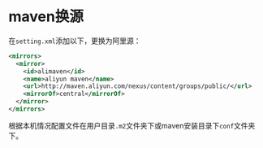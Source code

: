 # maven换源

在`setting.xml`添加以下，更换为阿里源：

```xml
<mirrors>
  <mirror>
    <id>alimaven</id>
    <name>aliyun maven</name>
    <url>http://maven.aliyun.com/nexus/content/groups/public/</url>
    <mirrorOf>central</mirrorOf>        
  </mirror>
</mirrors>
```

根据本机情况配置文件在用户目录`.m2`文件夹下或maven安装目录下`conf`文件夹下。